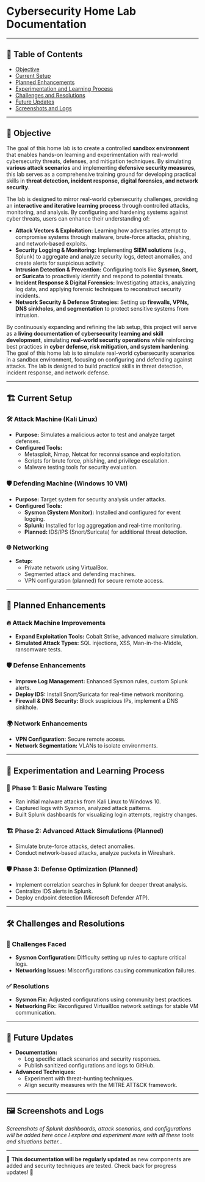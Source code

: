 # Cybersecurity Home Lab Documentation

---

## 📌 Table of Contents

- [Objective](#objective)
- [Current Setup](#current-setup)
- [Planned Enhancements](#planned-enhancements)
- [Experimentation and Learning Process](#experimentation-and-learning-process)
- [Challenges and Resolutions](#challenges-and-resolutions)
- [Future Updates](#future-updates)
- [Screenshots and Logs](#screenshots-and-logs)

---

## 🎯 Objective

The goal of this home lab is to create a controlled **sandbox environment** that enables hands-on learning and experimentation with real-world cybersecurity threats, defenses, and mitigation techniques. By simulating **various attack scenarios** and implementing **defensive security measures**, this lab serves as a comprehensive training ground for developing practical skills in **threat detection, incident response, digital forensics, and network security**.

The lab is designed to mirror real-world cybersecurity challenges, providing an **interactive and iterative learning process** through controlled attacks, monitoring, and analysis. By configuring and hardening systems against cyber threats, users can enhance their understanding of:

- **Attack Vectors & Exploitation:** Learning how adversaries attempt to compromise systems through malware, brute-force attacks, phishing, and network-based exploits.
- **Security Logging & Monitoring:** Implementing **SIEM solutions** (e.g., Splunk) to aggregate and analyze security logs, detect anomalies, and create alerts for suspicious activity.
- **Intrusion Detection & Prevention:** Configuring tools like **Sysmon, Snort, or Suricata** to proactively identify and respond to potential threats.
- **Incident Response & Digital Forensics:** Investigating attacks, analyzing log data, and applying forensic techniques to reconstruct security incidents.
- **Network Security & Defense Strategies:** Setting up **firewalls, VPNs, DNS sinkholes, and segmentation** to protect sensitive systems from intrusion.

By continuously expanding and refining the lab setup, this project will serve as a **living documentation of cybersecurity learning and skill development**, simulating **real-world security operations** while reinforcing best practices in **cyber defense, risk mitigation, and system hardening**.
The goal of this home lab is to simulate real-world cybersecurity scenarios in a sandbox environment, focusing on configuring and defending against attacks. The lab is designed to build practical skills in threat detection, incident response, and network defense.

---

## 🏗️ Current Setup

### 🛠️ Attack Machine (Kali Linux)

- **Purpose:** Simulates a malicious actor to test and analyze target defenses.
- **Configured Tools:**
  - Metasploit, Nmap, Netcat for reconnaissance and exploitation.
  - Scripts for brute force, phishing, and privilege escalation.
  - Malware testing tools for security evaluation.

### 🛡️ Defending Machine (Windows 10 VM)

- **Purpose:** Target system for security analysis under attacks.
- **Configured Tools:**
  - **Sysmon (System Monitor):** Installed and configured for event logging.
  - **Splunk:** Installed for log aggregation and real-time monitoring.
  - **Planned:** IDS/IPS (Snort/Suricata) for additional threat detection.

### 🌐 Networking

- **Setup:**
  - Private network using VirtualBox.
  - Segmented attack and defending machines.
  - VPN configuration (planned) for secure remote access.

---

## 🚀 Planned Enhancements

### 🔥 Attack Machine Improvements

- **Expand Exploitation Tools:** Cobalt Strike, advanced malware simulation.
- **Simulated Attack Types:** SQL injections, XSS, Man-in-the-Middle, ransomware tests.

### 🛡️ Defense Enhancements

- **Improve Log Management:** Enhanced Sysmon rules, custom Splunk alerts.
- **Deploy IDS:** Install Snort/Suricata for real-time network monitoring.
- **Firewall & DNS Security:** Block suspicious IPs, implement a DNS sinkhole.

### 🌍 Network Enhancements

- **VPN Configuration:** Secure remote access.
- **Network Segmentation:** VLANs to isolate environments.

---

## 🔬 Experimentation and Learning Process

### 📌 **Phase 1: Basic Malware Testing**

- Ran initial malware attacks from Kali Linux to Windows 10.
- Captured logs with Sysmon, analyzed attack patterns.
- Built Splunk dashboards for visualizing login attempts, registry changes.

### 🏗️ **Phase 2: Advanced Attack Simulations (Planned)**

- Simulate brute-force attacks, detect anomalies.
- Conduct network-based attacks, analyze packets in Wireshark.

### 🛡️ **Phase 3: Defense Optimization (Planned)**

- Implement correlation searches in Splunk for deeper threat analysis.
- Centralize IDS alerts in Splunk.
- Deploy endpoint detection (Microsoft Defender ATP).

---

## 🛠️ Challenges and Resolutions

### 🚧 Challenges Faced

- **Sysmon Configuration:** Difficulty setting up rules to capture critical logs.
- **Networking Issues:** Misconfigurations causing communication failures.

### ✅ Resolutions

- **Sysmon Fix:** Adjusted configurations using community best practices.
- **Networking Fix:** Reconfigured VirtualBox network settings for stable VM communication.

---

## 📌 Future Updates

- **Documentation:**
  - Log specific attack scenarios and security responses.
  - Publish sanitized configurations and logs to GitHub.
- **Advanced Techniques:**
  - Experiment with threat-hunting techniques.
  - Align security measures with the MITRE ATT&CK framework.

---

## 🖼️ Screenshots and Logs

*Screenshots of Splunk dashboards, attack scenarios, and configurations will be added here once I explore and experiment more with all these tools and situations better...*

---

🔄 **This documentation will be regularly updated** as new components are added and security techniques are tested. Check back for progress updates! 🚀

